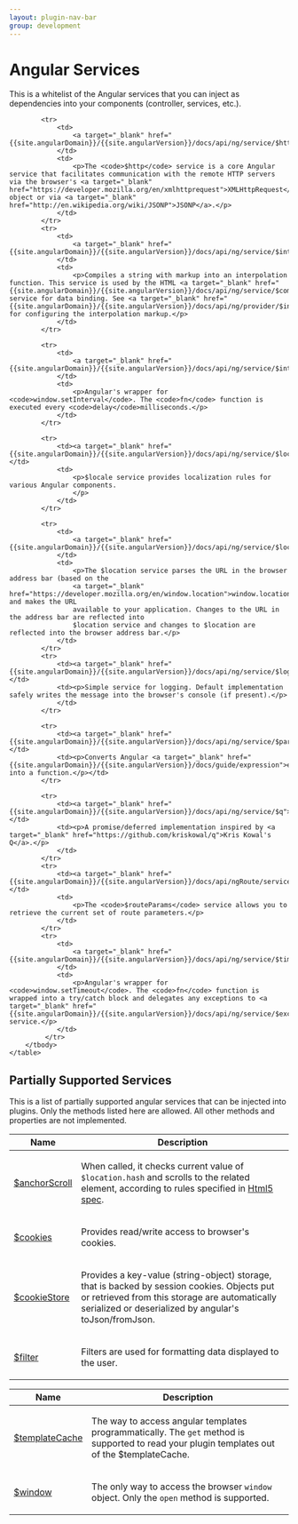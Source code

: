 ```yaml
---
layout: plugin-nav-bar
group: development
---
```


# Angular Services

This is a whitelist of the Angular services that you can inject as dependencies into your components (controller, services, etc.).

<div>
	<table class="table">
		<thead>
			<tr>
				<th>Name</th>
				<th>Description</th>
			</tr>
		</thead>
		<tbody>
			<tr>
				<td>
					<a target="_blank" target="_blank" href="{{site.angularDomain}}/{{site.angularVersion}}/docs/api/ng/service/$anchorScroll">$anchorScroll</a>
				</td>
				<td>
					<p>When called, it checks current value of <code>$location.hash</code> and scrolls to the related element, according to rules specified in
					<a target="_blank" target="_blank" href="http://dev.w3.org/html5/spec/Overview.html#the-indicated-part-of-the-document">Html5 spec</a>.</p>
				</td>
			</tr>
			<tr>
				<td>
					<a target="_blank" href="api/ngCookies/service/$cookies">$cookies</a>
				</td>
				<td>
					<p>Provides read/write access to browser's cookies.</p>
				</td>
			</tr>
			<tr>
				<td>
					<a target="_blank" href="api/ngCookies/service/$cookieStore">$cookieStore</a>
				</td>
				<td>
					<p>Provides a key-value (string-object) storage, that is backed by session cookies. Objects put or retrieved from this storage are automatically serialized or deserialized by angular's toJson/fromJson.</p>
				</td>
			</tr>
			<tr>
				<td>
					<a target="_blank" href="{{site.angularDomain}}/{{site.angularVersion}}/docs/api/ng/service/$filter">$filter</a>
				</td>
				<td>
					<p>Filters are used for formatting data displayed to the user.</p>
				</td>
			</tr>
	  
			<tr>
				<td>
					<a target="_blank" href="{{site.angularDomain}}/{{site.angularVersion}}/docs/api/ng/service/$http">$http</a>
				</td>
				<td>
					<p>The <code>$http</code> service is a core Angular service that facilitates communication with the remote HTTP servers via the browser's <a target="_blank" href="https://developer.mozilla.org/en/xmlhttprequest">XMLHttpRequest</a> object or via <a target="_blank" href="http://en.wikipedia.org/wiki/JSONP">JSONP</a>.</p>
				</td>
			</tr>
			<tr>
				<td>
					<a target="_blank" href="{{site.angularDomain}}/{{site.angularVersion}}/docs/api/ng/service/$interpolate">$interpolate</a>
				</td>
				<td>
					<p>Compiles a string with markup into an interpolation function. This service is used by the HTML <a target="_blank" href="{{site.angularDomain}}/{{site.angularVersion}}/docs/api/ng/service/$compile">$compile</a> service for data binding. See <a target="_blank" href="{{site.angularDomain}}/{{site.angularVersion}}/docs/api/ng/provider/$interpolateProvider">$interpolateProvider</a> for configuring the interpolation markup.</p>
				</td>
			</tr>

			<tr>
				<td>
					<a target="_blank" href="{{site.angularDomain}}/{{site.angularVersion}}/docs/api/ng/service/$interval">$interval</a>
				</td>
				<td>
					<p>Angular's wrapper for <code>window.setInterval</code>. The <code>fn</code> function is executed every <code>delay</code>milliseconds.</p>
				</td>
			</tr>

			<tr>
				<td><a target="_blank" href="{{site.angularDomain}}/{{site.angularVersion}}/docs/api/ng/service/$locale">$locale</a></td>
				<td>
					<p>$locale service provides localization rules for various Angular components.
					</p>
				</td>
			</tr>
		  
			<tr>
				<td>
					<a target="_blank" href="{{site.angularDomain}}/{{site.angularVersion}}/docs/api/ng/service/$location">$location</a>
				</td>
				<td>
					<p>The $location service parses the URL in the browser address bar (based on the
					<a target="_blank" href="https://developer.mozilla.org/en/window.location">window.location</a>) and makes the URL
					available to your application. Changes to the URL in the address bar are reflected into
					$location service and changes to $location are reflected into the browser address bar.</p>
				</td>
			</tr>
			<tr>
				<td><a target="_blank" href="{{site.angularDomain}}/{{site.angularVersion}}/docs/api/ng/service/$log">$log</a></td>
				<td><p>Simple service for logging. Default implementation safely writes the message into the browser's console (if present).</p>
				</td>
			</tr>

			<tr>
				<td><a target="_blank" href="{{site.angularDomain}}/{{site.angularVersion}}/docs/api/ng/service/$parse">$parse</a></td>
				<td><p>Converts Angular <a target="_blank" href="{{site.angularDomain}}/{{site.angularVersion}}/docs/guide/expression">expression</a> into a function.</p></td>
			</tr>

			<tr>
				<td><a target="_blank" href="{{site.angularDomain}}/{{site.angularVersion}}/docs/api/ng/service/$q">$q</a></td>
				<td><p>A promise/deferred implementation inspired by <a target="_blank" href="https://github.com/kriskowal/q">Kris Kowal's Q</a>.</p>
				</td>
			</tr>
			<tr>
				<td><a target="_blank" href="{{site.angularDomain}}/{{site.angularVersion}}/docs/api/ngRoute/service/$routeParams">$routeParams</a></td>
				<td>
					<p>The <code>$routeParams</code> service allows you to retrieve the current set of route parameters.</p>
				</td>
			</tr>
			<tr>
				<td>
					<a target="_blank" href="{{site.angularDomain}}/{{site.angularVersion}}/docs/api/ng/service/$timeout">$timeout</a>
				</td>
				<td>
					<p>Angular's wrapper for <code>window.setTimeout</code>. The <code>fn</code> function is wrapped into a try/catch block and delegates any exceptions to <a target="_blank" href="{{site.angularDomain}}/{{site.angularVersion}}/docs/api/ng/service/$exceptionHandler">$exceptionHandler</a> service.</p>
				</td>
			 </tr>
		</tbody>
	</table>
</div>

## Partially Supported Services

This is a list of partially supported angular services that can be injected into plugins. Only the methods listed here are allowed. All other methods and properties are not implemented.

<div>
	<table class="table">
		<thead>
			<tr>
				<th>Name</th>
				<th>Description</th>
			</tr>
		</thead>
		<tbody>
			<tr>
				<td>
					<a target="_blank" href="{{site.angularDomain}}/{{site.angularVersion}}/docs/api/ng/service/$templateCache">$templateCache</a>
				</td>
				<td>
					<p>The way to access angular templates programmatically. The <code>get</code> method is supported to read your plugin templates out of the $templateCache.</p>
				</td>
			</tr>
			<tr>
				<td>
					<a target="_blank" href="{{site.angularDomain}}/{{site.angularVersion}}/docs/api/ng/service/$window">$window</a>
				</td>
				<td>
					<p>The only way to access the browser <code>window</code> object. Only the <code>open</code> method is supported.</p>
				</td>
			</tr>
		</tbody>
	</table>
</div>
